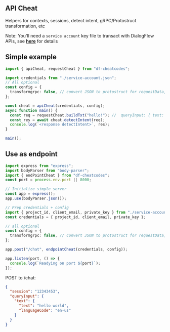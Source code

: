 ## API Cheat

Helpers for contexts, sessions, detect intent, gRPC/Protostruct transformation, etc

Note: You'll need a `service account` key file to transact with DialogFlow APIs, see **[here](./service_account.md)** for details

## Simple example

```ts
import { apiCheat, requestCheat } from "df-cheatcodes";

import credentials from "./service-account.json";
// All optional
const config = {
  transformgrpc: false, // convert JSON to protostruct for requestData, event parameters
};

const cheat = apiCheat(credentials, config);
async function main() {
  const req = requestCheat.buildTxt("hello!"); //  queryInput: { text: { text: "hello", languageCode: "en_US" } }
  const res = await cheat.detectIntent(req);
  console.log(`<response detectIntent>`, res);
}

main();
```

## Use as endpoint

```ts
import express from "express";
import bodyParser from "body-parser";
import { endPointCheat } from "df-cheatcodes";
const port = process.env.port || 8000;

// Initialize simple server
const app = express();
app.use(bodyParser.json());

// Prep credentials + config
import { project_id, client_email, private_key } from "./service-account.json";
const credentials = { project_id, client_email, private_key };

// all optional
const config = {
  transformgrpc: false, // convert JSON to protostruct for requestData, event parameters, protostruct to JSON for responses
};

app.post("/chat", endpointCheat(credentials, config));

app.listen(port, () => {
  console.log(`Readying on port ${port}`);
});
```

POST to /chat:

```json
{
  "session": "12343453",
  "queryInput": {
    "text": {
      "text": "hello world",
      "languageCode": "en-us"
    }
  }
}
```
